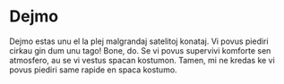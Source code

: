 # Dejmo

Dejmo estas unu el la plej malgrandaj satelitoj konataj. Vi povus piediri cirkau
gin dum unu tago! Bone, do. Se vi povus supervivi komforte sen atmosfero, au se
vi vestus spacan kostumon. Tamen, mi ne kredas ke vi povus piediri same rapide
en spaca kostumo.
